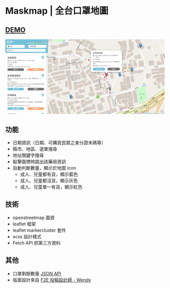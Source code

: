 # Maskmap | 全台口罩地圖
## [DEMO](https://physicx594.github.io/MaskMap/)
<img src="https://github.com/physicx594/MaskMap/blob/master/README._img.jpg"  width=1000  />

## 功能
  - 日期資訊（日期、可購買民眾之身分證末碼等）
  - 縣市、地區、選單搜尋
  - 地址關鍵字搜尋
  - 點擊圖標時跳出該藥局資訊
  - 自動判斷數量，顯示於地圖 icon
    - 成人、兒童都有貨，顯示藍色
    - 成人、兒童都沒貨，顯示灰色
    - 成人、兒童單一有貨，顯示紅色

## 技術
  - openstreetmap 圖資
  - leaflet 框架
  - leaflet markercluster 套件
  - scss 設計樣式
  - Fetch API 抓第三方資料 

## 其他
  - 口罩剩餘數量 [JSON API](https://raw.githubusercontent.com/kiang/pharmacies/master/json/points.json)
  - 版面設計來自 [F2E 投稿設計師 - Wendy](https://challenge.thef2e.com/user/2259)

